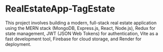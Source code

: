 # RealEstateApp-TagEstate
This project involves building a modern, full-stack real estate application using the MERN stack (MongoDB, Express.js, React, Node.js), Redux for state management, JWT (JSON Web Tokens) for authentication, Vite as a fast development tool, Firebase for cloud storage, and Render for deployment.
